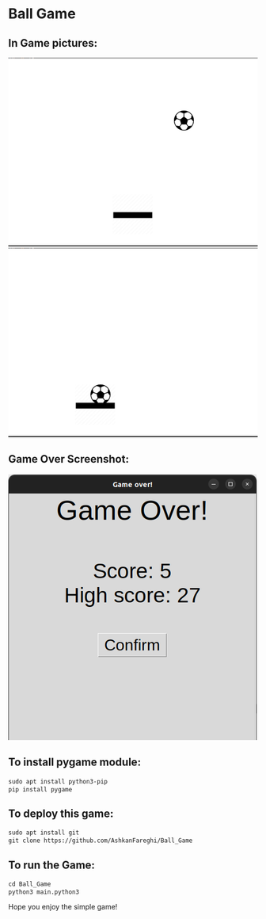 
# Ball Game


## In Game pictures:

![](screen-shots/Screenshot%20from%202023-09-13%2017-24-15.png)
![](screen-shots/Screenshot%20from%202023-09-13%2017-24-31.png)

## Game Over Screenshot:

![](screen-shots/Screenshot%20from%202023-09-13%2017-26-58.png)

## To install pygame module:

    sudo apt install python3-pip
    pip install pygame   

## To deploy this game:

    sudo apt install git
    git clone https://github.com/AshkanFareghi/Ball_Game
## To run the Game:

    cd Ball_Game
    python3 main.python3

Hope you enjoy the simple game!
